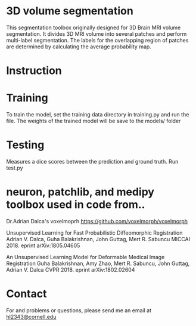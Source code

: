 # 3D volume segmentation
This segmentation toolbox originally designed for 3D Brain MRI volume segmentation. It divides 3D MRI volume into several patches and perform multi-label segmentation. 
The labels for the overlapping region of patches are determined by calculating the average probability map.

# Instruction
# Training
To train the model, set the training data directory in training.py and run the file. The weights of the trained model will be save to the models/ folder

# Testing
Measures a dice scores between the prediction and ground truth.
Run test.py


# neuron, patchlib, and medipy toolbox used in code from..
Dr.Adrian Dalca's voxelmoprh
https://github.com/voxelmorph/voxelmorph

Unsupervised Learning for Fast Probabilistic Diffeomorphic Registration
Adrian V. Dalca, Guha Balakrishnan, John Guttag, Mert R. Sabuncu
MICCAI 2018. eprint arXiv:1805.04605

An Unsupervised Learning Model for Deformable Medical Image Registration
Guha Balakrishnan, Amy Zhao, Mert R. Sabuncu, John Guttag, Adrian V. Dalca
CVPR 2018. eprint arXiv:1802.02604

# Contact
For and problems or questions, please send me an email at hl2343@cornell.edu
